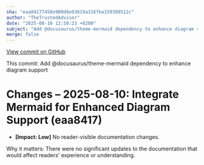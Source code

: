 ```yaml
---
sha: "eaa84177458e900d8e93619a316fba159389512c"
author: "TheTrustedAdvisor"
date: "2025-08-10 12:50:23 +0200"
subject: "Add @docusaurus/theme-mermaid dependency to enhance diagram support"
merge: false
---
```


[View commit on GitHub](https://github.com/TheTrustedAdvisor/FabricAdoptionFramework/commit/eaa84177458e900d8e93619a316fba159389512c)

This commit: Add @docusaurus/theme-mermaid dependency to enhance diagram support

# Changes – 2025-08-10: Integrate Mermaid for Enhanced Diagram Support (eaa8417)

- **[Impact: Low]** No reader-visible documentation changes.

Why it matters: There were no significant updates to the documentation that would affect readers' experience or understanding.
